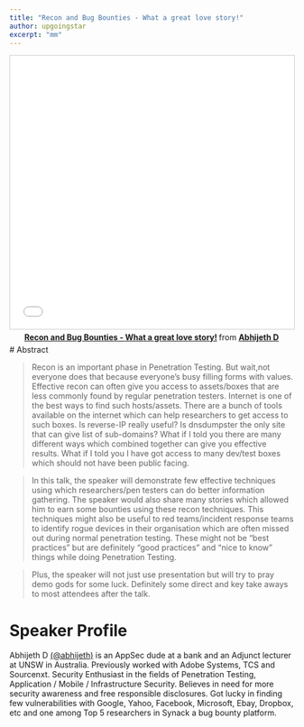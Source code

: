 ```yaml
---
title: "Recon and Bug Bounties - What a great love story!"
author: upgoingstar
excerpt: "mm"
---
```

<center>
<iframe src="//www.slideshare.net/slideshow/embed_code/key/pcc9Rn4yZxTLhw" width="595" height="485" frameborder="0" marginwidth="0" marginheight="0" scrolling="no" style="border:1px solid #CCC; border-width:1px; margin-bottom:5px; max-width: 100%;" allowfullscreen> </iframe> <div style="margin-bottom:5px"> <strong> <a href="//www.slideshare.net/AbhijethDugginapeddi/recon-and-bug-bounties-what-a-great-love-story" title="Recon and Bug Bounties - What a great love story!" target="_blank">Recon and Bug Bounties - What a great love story!</a> </strong> from <strong><a href="https://www.slideshare.net/AbhijethDugginapeddi" target="_blank">Abhijeth D</a></strong> </div>
</center>
# Abstract

> Recon is an important phase in Penetration Testing. But wait,not everyone does that because everyone’s busy filling forms with values. Effective recon can often give you access to assets/boxes that are less commonly found by regular penetration testers. Internet is one of the best ways to find such hosts/assets. There are a bunch of tools available on the internet which can help researchers to get access to such boxes. Is reverse-IP really useful? Is dnsdumpster the only site that can give list of sub-domains? What if I told you there are many different ways which combined together can give you effective results. What if I told you I have got access to many dev/test boxes which should not have been public facing. 

> In this talk, the speaker will demonstrate few effective techniques using which researchers/pen testers can do better information gathering. The speaker would also share many stories which allowed him to earn some bounties using these recon techniques. This techniques might also be useful to red teams/incident response teams to identify rogue devices in their organisation which are often missed out during normal penetration testing. These might not be “best practices” but are definitely “good practices” and “nice to know” things while doing Penetration Testing. 

> Plus, the speaker will not just use presentation but will try to pray demo gods for some luck. Definitely some direct and key take aways to most attendees after the talk.



# Speaker Profile

Abhijeth D [(@abhijeth)](https://twitter.com/abhijeth) is an AppSec dude at a bank and an Adjunct lecturer at UNSW in Australia. Previously worked with Adobe Systems, TCS and Sourcenxt. Security Enthusiast in the fields of Penetration Testing, Application / Mobile / Infrastructure Security. Believes in need for more security awareness and free responsible disclosures. Got lucky in finding few vulnerabilities with Google, Yahoo, Facebook, Microsoft, Ebay, Dropbox, etc and one among Top 5 researchers in Synack a bug bounty platform.
